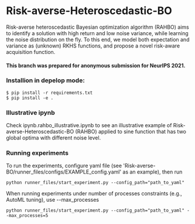 # Risk-averse-Heteroscedastic-BO
Risk-averse heteroscedastic Bayesian optimization algorithm (RAHBO) aims to identify a solution with high return and low noise variance, while learning the noise distribution on the fly. To this end, we model both expectation and variance as (unknown) RKHS functions, and propose a novel risk-aware acquisition function.

#### This branch was prepared for anonymous submission for NeurIPS 2021.


### Installion in depelop mode:
```console
$ pip install -r requirements.txt
$ pip install -e .
```

### Illustrative ipynb
Check ipynb.rahbo_illustrative.ipynb to see an illustrative example of Risk-averse-Heteroscedastic-BO (RAHBO) applied to sine function that has two global optima with different noise level.

### Running experiments
To run the experiments, configure yaml file (see 'Risk-averse-BO/runner_files/configs/EXAMPLE_config.yaml' as an example), then run 
```console
python runner_files/start_experiment.py --config_path="path_to_yaml" 
```
When running experiments under number of processes constraints (e.g., AutoML tuning), use --max_processes
```console
python runner_files/start_experiment.py --config_path="path_to_yaml" --max_processes=5
```
